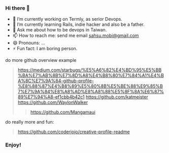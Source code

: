 ### Hi there 👋

- 🔭 I’m currently working on Termly, as serior Devops.
- 🌱 I’m currently learning Rails, indie hacker and also be a father.
- 💬 Ask me about how to be devops in Taiwan.
- 📫 How to reach me: send me email sahsu.mobi@gmail.com
- 😄 Pronouns: ...
- ⚡ Fun fact: I am boring person.

do more github overview example 
> https://medium.com/starbugs/%E5%A6%82%E4%BD%95%E5%BB%BA%E7%AB%8B%E7%8D%A8%E4%B8%80%E7%84%A1%E4%BA%8C%E7%9A%84-github-profile-%E8%88%87%E4%B8%89%E5%80%8B%E5%BE%88%E9%85%B7%E7%9A%84%E8%A8%AD%E8%A8%88%E5%8F%8A%E6%87%89%E7%94%A8-ef1cbb4b42c1
> https://github.com/katmeister
> https://github.com/WaylonWalker
> > https://github.com/Mangamaui

do really more and fun:
> https://github.com/coderjojo/creative-profile-readme

### Enjoy!
